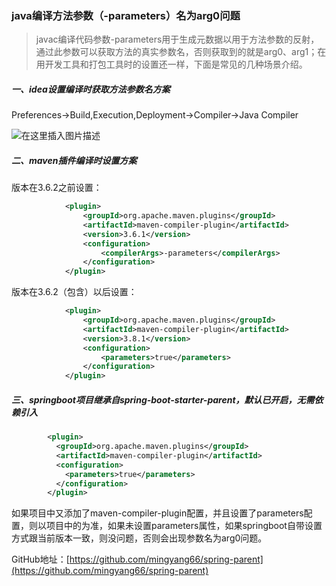 ### java编译方法参数（-parameters）名为arg0问题

> javac编译代码参数-parameters用于生成元数据以用于方法参数的反射，通过此参数可以获取方法的真实参数名，否则获取到的就是arg0、arg1；在用开发工具和打包工具时的设置还一样，下面是常见的几种场景介绍。



##### 一、idea设置编译时获取方法参数名方案

Preferences->Build,Execution,Deployment->Compiler->Java Compiler

![在这里插入图片描述](https://img-blog.csdnimg.cn/b4d4d28fde384c9491469571f37ae245.png)

##### 二、maven插件编译时设置方案

版本在3.6.2之前设置：

```xml
            <plugin>
                <groupId>org.apache.maven.plugins</groupId>
                <artifactId>maven-compiler-plugin</artifactId>
                <version>3.6.1</version>
                <configuration>
                    <compilerArgs>-parameters</compilerArgs>
                </configuration>
            </plugin>
```

版本在3.6.2（包含）以后设置：

```xml
            <plugin>
                <groupId>org.apache.maven.plugins</groupId>
                <artifactId>maven-compiler-plugin</artifactId>
                <version>3.8.1</version>
                <configuration>
                    <parameters>true</parameters>
                </configuration>
            </plugin>
```

##### 三、springboot项目继承自spring-boot-starter-parent，默认已开启，无需依赖引入

```xml
        <plugin>
          <groupId>org.apache.maven.plugins</groupId>
          <artifactId>maven-compiler-plugin</artifactId>
          <configuration>
            <parameters>true</parameters>
          </configuration>
        </plugin>
```

如果项目中又添加了maven-compiler-plugin配置，并且设置了parameters配置，则以项目中的为准，如果未设置parameters属性，如果springboot自带设置方式跟当前版本一致，则没问题，否则会出现参数名为arg0问题。

GitHub地址：[https://github.com/mingyang66/spring-parent](https://github.com/mingyang66/spring-parent)